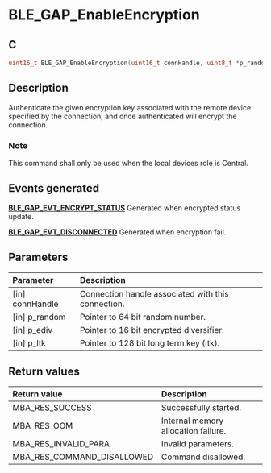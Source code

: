 # BLE_GAP_EnableEncryption

## C

```c
uint16_t BLE_GAP_EnableEncryption(uint16_t connHandle, uint8_t *p_random, uint8_t *p_ediv, uint8_t *p_ltk);
```

## Description

Authenticate the given encryption key associated with the remote device specified by the connection,
and once authenticated will encrypt the connection.

### Note

This command shall only be used when the local devices role is Central.

## Events generated

**[BLE_GAP_EVT_ENCRYPT_STATUS](GUID-ADCFB5AA-F06E-4ED9-9227-592A5CE40F39.md)** Generated when encrypted status update. 

**[BLE_GAP_EVT_DISCONNECTED](GUID-ADCFB5AA-F06E-4ED9-9227-592A5CE40F39.md)** Generated when encryption fail.

## Parameters

|Parameter|Description|
|:---|:---|
|\[in\] connHandle|Connection handle associated with this connection.|
|\[in\] p_random|Pointer to 64 bit random number.|
|\[in\] p_ediv|Pointer to 16 bit encrypted diversifier.|
|\[in\] p_ltk|Pointer to 128 bit long term key (ltk).|

## Return values

|Return value|Description|
|:---|:---|
MBA_RES_SUCCESS|Successfully started.|
MBA_RES_OOM|Internal memory allocation failure.|
MBA_RES_INVALID_PARA|Invalid parameters.|
MBA_RES_COMMAND_DISALLOWED|Command disallowed.|
